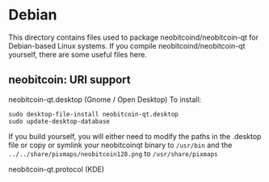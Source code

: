 
Debian
====================
This directory contains files used to package neobitcoind/neobitcoin-qt
for Debian-based Linux systems. If you compile neobitcoind/neobitcoin-qt yourself, there are some useful files here.

## neobitcoin: URI support ##


neobitcoin-qt.desktop  (Gnome / Open Desktop)
To install:

	sudo desktop-file-install neobitcoin-qt.desktop
	sudo update-desktop-database

If you build yourself, you will either need to modify the paths in
the .desktop file or copy or symlink your neobitcoinqt binary to `/usr/bin`
and the `../../share/pixmaps/neobitcoin128.png` to `/usr/share/pixmaps`

neobitcoin-qt.protocol (KDE)


